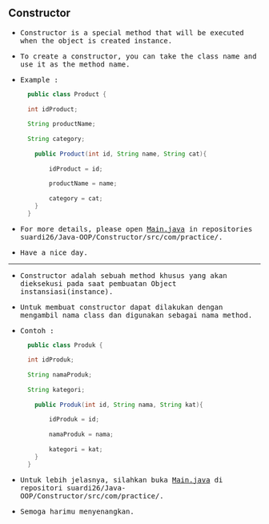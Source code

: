 ## Constructor

- <samp>Constructor is a special method that will be executed when the object is created instance.</samp>

- <samp>To create a constructor, you can take the class name and use it as the method name.</samp>

- <samp>Example :</samp>

  ```java
    public class Product {
    
    int idProduct;
    
    String productName;
    
    String category;
    
      public Product(int id, String name, String cat){
      
          idProduct = id;
          
          productName = name;
          
          category = cat;
      }
    }
  ```
- <samp>For more details, please open [Main.java](https://github.com/suardi26/Java-OOP/blob/main/Constructor/src/com/practice/Main.java) in repositories suardi26/Java-OOP/Constructor/src/com/practice/.</samp>

- <samp>Have a nice day.</samp>

---

- <samp>Constructor adalah sebuah method khusus yang akan dieksekusi pada saat pembuatan Object instansiasi(instance).</samp>

- <samp>Untuk membuat constructor dapat dilakukan dengan mengambil nama class dan digunakan sebagai nama method.</samp>

- <samp>Contoh :</samp>

  ```java
    public class Produk {
    
    int idProduk;
    
    String namaProduk;
    
    String kategori;
    
      public Produk(int id, String nama, String kat){
      
          idProduk = id;
          
          namaProduk = nama;
          
          kategori = kat;
      }
    }
  ```

 - <samp>Untuk lebih jelasnya, silahkan buka [Main.java](https://github.com/suardi26/Java-OOP/blob/main/Constructor/src/com/practice/Main.java) di repositori suardi26/Java-OOP/Constructor/src/com/practice/.</samp>

- <samp>Semoga harimu menyenangkan.</samp>
